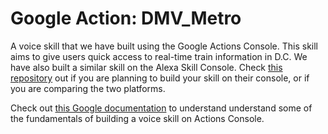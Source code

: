 # Google Action: DMV_Metro
A voice skill that we have built using the Google Actions Console. This skill aims to give users quick access to real-time train information in D.C. We have also built a similar skill on the Alexa Skill Console. Check [this repository](https://github.com/chingachleung/Alexa_Skill_DMV_Metro) out if you are planning to build your skill on their console, or if you are comparing the two platforms. 

Check out [this Google documentation](https://developers.google.com/assistant/conversational/overview) to understand understand some of the fundamentals of building a voice skill on Actions Console.
